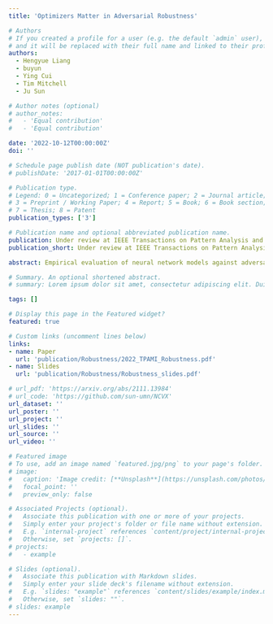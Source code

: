 ```yaml
---
title: 'Optimizers Matter in Adversarial Robustness'

# Authors
# If you created a profile for a user (e.g. the default `admin` user), write the username (folder name) here
# and it will be replaced with their full name and linked to their profile.
authors:
  - Hengyue Liang
  - buyun
  - Ying Cui
  - Tim Mitchell
  - Ju Sun

# Author notes (optional)
# author_notes:
#   - 'Equal contribution'
#   - 'Equal contribution'

date: '2022-10-12T00:00:00Z'
doi: ''

# Schedule page publish date (NOT publication's date).
# publishDate: '2017-01-01T00:00:00Z'

# Publication type.
# Legend: 0 = Uncategorized; 1 = Conference paper; 2 = Journal article;
# 3 = Preprint / Working Paper; 4 = Report; 5 = Book; 6 = Book section;
# 7 = Thesis; 8 = Patent
publication_types: ['3']

# Publication name and optional abbreviated publication name.
publication: Under review at IEEE Transactions on Pattern Analysis and Machine Intelligence (TPAMI)
publication_short: Under review at IEEE Transactions on Pattern Analysis and Machine Intelligence (TPAMI)

abstract: Empirical evaluation of neural network models against adversarial perturbations entail solving nontrivial constrained optimization problems. Practical algorithms rely on numerical methods such as projected gradient and iterative linearization to find suboptimal points, leading to overestimation of the robust accuracy. To reliably solve these problems, we describe an algorithmic framework that blends a state-of-the-art constrained-optimization solver PyGRANSO, with a constraint-folding technique, called PWCF. PWCF can handle general attack models that are inaccessible to existing algorithms. Empirically, PWCF finds good-quality solutions with reasonable speed. Moreover, we explore the distinct patterns of the solutions found with various combinations of the loss, distance, and optimization algorithm, and discuss the implications of these patterns on robustness evaluation.  

# Summary. An optional shortened abstract.
# summary: Lorem ipsum dolor sit amet, consectetur adipiscing elit. Duis posuere tellus ac convallis placerat. Proin tincidunt magna sed ex sollicitudin condimentum.

tags: []

# Display this page in the Featured widget?
featured: true

# Custom links (uncomment lines below)
links:
- name: Paper
  url: 'publication/Robustness/2022_TPAMI_Robustness.pdf'
- name: Slides
  url: 'publication/Robustness/Robustness_slides.pdf'

# url_pdf: 'https://arxiv.org/abs/2111.13984'
# url_code: 'https://github.com/sun-umn/NCVX'
url_dataset: ''
url_poster: ''
url_project: ''
url_slides: ''
url_source: ''
url_video: ''

# Featured image
# To use, add an image named `featured.jpg/png` to your page's folder.
# image:
#   caption: 'Image credit: [**Unsplash**](https://unsplash.com/photos/pLCdAaMFLTE)'
#   focal_point: ''
#   preview_only: false

# Associated Projects (optional).
#   Associate this publication with one or more of your projects.
#   Simply enter your project's folder or file name without extension.
#   E.g. `internal-project` references `content/project/internal-project/index.md`.
#   Otherwise, set `projects: []`.
# projects:
#   - example

# Slides (optional).
#   Associate this publication with Markdown slides.
#   Simply enter your slide deck's filename without extension.
#   E.g. `slides: "example"` references `content/slides/example/index.md`.
#   Otherwise, set `slides: ""`.
# slides: example
---
```


<!-- {{% callout note %}}
Click the _Cite_ button above to demo the feature to enable visitors to import publication metadata into their reference management software.
{{% /callout %}}

{{% callout note %}}
Create your slides in Markdown - click the _Slides_ button to check out the example.
{{% /callout %}}

Supplementary notes can be added here, including [code, math, and images](https://wowchemy.com/docs/writing-markdown-latex/). -->
